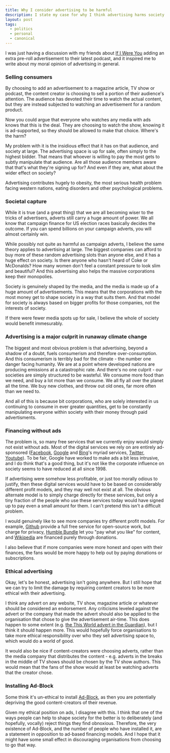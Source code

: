 ```yaml
---
title: Why I consider advertising to be harmful
description: I state my case for why I think advertising harms society.
layout: post
tags:
  - politics
  - personal
  - canonical
---
```


I was just having a discussion with my friends about [If I Were You][iiwy] adding an extra pre-roll advertisement to their latest podcast, and it inspired me to write about my moral opinion of advertising in general.

### Selling consumers

By choosing to add an advertisement to a magazine article, TV show or podcast, the content creator is choosing to sell a portion of their audience's attention. The audience has devoted their time to watch the actual content, but they are instead subjected to watching an advertisement for a random product.

Now you could argue that everyone who watches any media with ads knows that this is the deal. They are choosing to watch the show, knowing it is ad-supported, so they should be allowed to make that choice. Where's the harm?

My problem with it is the insidious effect that it has on that audience, and society at large. The advertising space is up for sale, often simply to the highest bidder. That means that whoever is willing to pay the most gets to subtly manipulate that audience. Are all those audience members aware that that's what they're signing up for? And even if they are, what about the wider effect on society?

Advertising contributes hugely to obesity, the most serious health problem facing western nations, eating disorders and other psychological problems.

### Societal capture

While it is true (and a great thing) that we are all becoming wiser to the tricks of advertisers, adverts still carry a huge amount of power. We all know that campaign finance for US election races basically decides the outcome. If you can spend billions on your campaign adverts, you will almost certainly win.

While possibly not quite as harmful as campaign adverts, I believe the same theory applies to advertising at large. The biggest companies can afford to buy more of these random advertising slots than anyone else, and it has a huge effect on society. Is there anyone who hasn't heard of Coke or McDonalds? How many women don't feel a constant pressure to look slim and beautiful? And this advertising also helps the massive corporations keep their monopolies.

Society is genuinely shaped by the media, and the media is made up of a huge amount of advertisements. This means that the corporations with the most money get to shape society in a way that suits them. And that model for society is always based on bigger profits for those companies, not the interests of society.

If there were fewer media spots up for sale, I believe the whole of society would benefit immesurably.

### Advertising is a major culprit in runaway climate change

The biggest and most obvious problem is that advertising, beyond a shadow of a doubt, fuels consumerism and therefore over-consumption. And this consumerism is terribly bad for the climate - the number one danger facing humanity. We are at a point where developed nations are producing emissions at a catastrophic rate. And there's no one culprit - our societies are simply structured to be wasteful. We consume more food than we need, and buy a lot more than we consume. We all fly all over the planet all the time. We buy new clothes, and throw out old ones, far more often than we need to.

And all of this is because bit corporations, who are solely interested in us continuing to consume in ever greater quantities, get to be constantly manipulating everyone within society with their money through paid advertisments.

### Financing without ads

The problem is, so many free services that we currently enjoy would simply not exist without ads. Most of the digital services we rely on are entirely ad-sponsored ([Facebook][fb], [Google][g] and [Bing][bing]'s myriad services, [Twitter][tw], [Youtube][yt]). To be fair, Google have worked to make ads a bit less intrusive, and I do think that's a good thing, but it's not like the corporate influence on society seems to have reduced at all since 1998.

If advertising were somehow less profitable, or just too morally odious to justify, then these digital services would have to be based on considerably different profit models, and they may well not exist at all. The obvious alternate model is to simply charge directly for these services, but only a tiny fraction of the people who use these services today would have signed up to pay even a small amount for them. I can't pretend this isn't a difficult problem.

I would genuinely like to see more companies try different profit models. For example, [Github][gh] provide a full free service for open-source work, but charge for privacy, [Humble Bundle][hb] let you "pay what you like" for content, and [Wikipedia][w] are financed purely through donations.

I also believe that if more companies were more honest and open with their finances, the fans would be more happy to help out by paying donations or subscriptions.

### Ethical advertising

Okay, let's be honest, advertising isn't going anywhere. But I still hope that we can try to limit the damage by requiring content creators to be more ethical with their advertising.

I think any advert on any website, TV show, magazine article or whatever should be considered an endorsement. Any criticisms leveled against the advert or the company that made the advert should also be applied to the organisation that chose to give the advertisement air-time. This does happen to some extent (e.g. [the This World advert in the Guardian](http://www.theguardian.com/world/2014/aug/11/guardian-this-world-anti-hamas-advertisement)), but I think it should happen more. This would hopefully force organisations to take more ethical responsibility over who they sell advertising space to, which would do a world of good.

It would also be nice if content-creators were choosing adverts, rather than the media company that distributes the content - e.g. adverts in the breaks in the middle of TV shows should be chosen by the TV show authors. This would mean that the fans of the show would at least be watching adverts that the creator chose.

### Installing Ad-Block

Some think it's un-ethical to install [Ad-Block][ab], as then you are potentially depriving the good content-creators of their revenue.

Given my ethical position on ads, I disagree with this. I think that one of the ways people can help to shape society for the better is to deliberately (and hopefully, vocally) reject things they find obnoxious. Therefore, the very existence of Ad-Block, and the number of people who have installed it, are a statement in opposition to ad-based financing models. And I hope that it might have some small effect in discouraging organisations from choosing to go that way.

[ab]: https://adblockplus.org/
[bing]: http://www.bing.com/
[g]: https://www.google.com
[gh]: https://github.com/
[hb]: https://www.humblebundle.com/
[fb]: https://www.facebook.com/
[iiwy]: http://ifiwereyoushow.com/
[tw]: https://twitter.com/
[yt]: https://www.youtube.com/
[w]: http://www.wikipedia.org/
